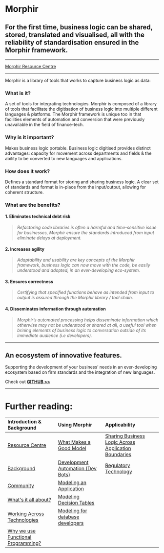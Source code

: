 # Morphir

## For the first time, business logic can be shared, stored, translated and visualised, all with the reliability of standardisation ensured in the Morphir framework.

---

[Morphir Resource Centre](https://finos.zngly.com/)

---

Morphir is a library of tools that works to capture business logic as data:

### What is it? 

A set of tools for integrating technologies. Morphir is composed of a library of tools that facilitate the digitisation of business logic into multiple different languages & platforms. The Morphir framework is unique too in that facilities elements of automation and conversion that were previously unavailable in the field of finance-tech.


### Why is it important?

Makes business logic portable. Business logic digitised provides distinct advantages: capacity for movement across departments and fields & the ability to be converted to new languages and applications. 


### How does it work?

Defines a standard format for storing and sharing business logic. A clear set of standards and format is in-place from the input/output, allowing for coherent structure. 


### What are the benefits?

#### 1. Eliminates technical debt risk

>*Refactoring code libraries is often a harmful and time-sensitive issue for businesses, Morphir ensure the standards introduced from input eliminate delays at deployment.*

#### 2. Increases agility

>*Adaptability and usability are key concepts of the Morphir framework, business logic can now move with the code, be easily understood and adopted, in an ever-developing eco-system.* 

#### 3. Ensures correctness

>*Certifying that specified functions behave as intended from input to output is assured through the Morphir library / tool chain.*  

#### 4. Disseminates information through automation

>*Morphir’s automated processing helps disseminate information which otherwise may not be understood or shared at all, a useful tool when brining elements of business logic to conversation outside of its immediate audience (i.e developers).*  


---

## An ecosystem of innovative features.

Supporting the development of your business’ needs in an ever-developing ecosystem based on firm standards and  the integration of new languages.

Check out **[GITHUB >>](https://github.com/stephengoldbaum/morphir-examples/tree/master/tutorial)** 

---

# Further reading:

| Introduction & Background      | Using Morphir | Applicability |
| :----------- | :----------- | :----------- | 
| [Resource Centre](https://finos.zngly.com/)       | [What Makes a Good Model](what-makes-a-good-domain-model)       | [Sharing Business Logic Across Application Boundaries](shared_logic_modeling)       |
| [Background](background)   | [Development Automation (Dev Bots)](dev_bots)        | [Regulatory Technology](regtech_modeling)        |
| [Community](morphir_community)   | [Modeling an Application](application_modeling)        |         |
| [What's it all about?](whats_it_about)  | [Modeling Decision Tables](https://github.com/finos/morphir-examples/tree/master/src/Morphir/Sample/Rules)        |         |
| [Working Across Technologies](work_across_languages_and_platforms)   | [Modeling for database developers](modeling/modeling-for-database-developers.md)        |         |
| [Why we use Functional Programming?](why_functional_programming)   |         |         |




